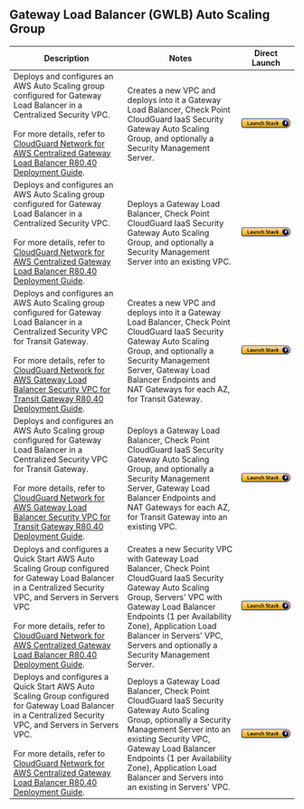 
## Gateway Load Balancer (GWLB) Auto Scaling Group
<table>
    <thead>
        <tr>
            <th>Description</th>
            <th>Notes</th>
            <th>Direct Launch</th>
        </tr>
    </thead>
    <tbody>
        <tr>
            <td width="40%">
            Deploys and configures an AWS Auto Scaling group configured for Gateway Load Balancer in a Centralized Security VPC.<br/><br/>For more details, refer to <a href="https://sc1.checkpoint.com/documents/IaaS/WebAdminGuides/EN/CP_CloudGuard_Network_for_AWS_Gateway_Load_Balancer_ASG/Default.htm">CloudGuard Network for AWS Centralized Gateway Load Balancer R80.40 Deployment Guide</a>.
            </td>
            <td width="40%">Creates a new VPC and deploys into it a Gateway Load Balancer, Check Point CloudGuard IaaS Security Gateway Auto Scaling Group, and optionally a Security Management Server.</td>
            <td><a href="https://console.aws.amazon.com/cloudformation/home#/stacks/create/review?templateURL=https://cgi-cfts.s3.amazonaws.com/gwlb/gwlb-master.yaml"><img src="../../images/launch.png"/></a></td>
        </tr>
        <tr>
            <td width="40%">
            Deploys and configures an AWS Auto Scaling group configured for Gateway Load Balancer in a Centralized Security VPC.<br/><br/>For more details, refer to <a href="https://sc1.checkpoint.com/documents/IaaS/WebAdminGuides/EN/CP_CloudGuard_Network_for_AWS_Gateway_Load_Balancer_ASG/Default.htm">CloudGuard Network for AWS Centralized Gateway Load Balancer R80.40 Deployment Guide</a>.
            </td>
            <td width="40%">Deploys a Gateway Load Balancer, Check Point CloudGuard IaaS Security Gateway Auto Scaling Group, and optionally a Security Management Server into an existing VPC.</td>
            <td><a href="https://console.aws.amazon.com/cloudformation/home#/stacks/create/review?templateURL=https://cgi-cfts.s3.amazonaws.com/gwlb/gwlb.yaml"><img src="../../images/launch.png"/></a></td>
        </tr>
        <tr>
            <td width="40%">
            Deploys and configures an AWS Auto Scaling group configured for Gateway Load Balancer in a Centralized Security VPC for Transit Gateway.<br/><br/>For more details, refer to <a href="https://sc1.checkpoint.com/documents/IaaS/WebAdminGuides/EN/CP_CloudGuard_Network_for_AWS_Gateway_Load_Balancer_ASG/Default.htm">CloudGuard Network for AWS Gateway Load Balancer Security VPC for Transit Gateway R80.40 Deployment Guide</a>.
            </td>
            <td width="40%">Creates a new VPC and deploys into it a Gateway Load Balancer, Check Point CloudGuard IaaS Security Gateway Auto Scaling Group, and optionally a Security Management Server, Gateway Load Balancer Endpoints and NAT Gateways for each AZ, for Transit Gateway. </td>
            <td><a href="https://console.aws.amazon.com/cloudformation/home#/stacks/create/review?templateURL=https://cgi-cfts.s3.amazonaws.com/gwlb/tgw-gwlb-master.yaml"><img src="../../images/launch.png"/></a></td>
        </tr>
        <tr>
            <td width="40%">
            Deploys and configures an AWS Auto Scaling group configured for Gateway Load Balancer in a Centralized Security VPC for Transit Gateway.<br/><br/>For more details, refer to <a href="https://sc1.checkpoint.com/documents/IaaS/WebAdminGuides/EN/CP_CloudGuard_Network_for_AWS_Gateway_Load_Balancer_ASG/Default.htm">CloudGuard Network for AWS Gateway Load Balancer Security VPC for Transit Gateway R80.40 Deployment Guide</a>.
            </td>
            <td width="40%">Deploys a Gateway Load Balancer, Check Point CloudGuard IaaS Security Gateway Auto Scaling Group, and optionally a Security Management Server, Gateway Load Balancer Endpoints and NAT Gateways for each AZ, for Transit Gateway into an existing VPC.</td>
            <td><a href="https://console.aws.amazon.com/cloudformation/home#/stacks/create/review?templateURL=https://cgi-cfts.s3.amazonaws.com/gwlb/tgw-gwlb.yaml"><img src="../../images/launch.png"/></a></td>
        </tr>
        <tr>
            <td width="40%">
            Deploys and configures a Quick Start AWS Auto Scaling Group configured for Gateway Load Balancer in a Centralized Security VPC, and Servers in Servers VPC<br/><br/>For more details, refer to <a href="https://sc1.checkpoint.com/documents/IaaS/WebAdminGuides/EN/CP_CloudGuard_Network_for_AWS_Gateway_Load_Balancer_ASG/Default.htm">CloudGuard Network for AWS Centralized Gateway Load Balancer R80.40 Deployment Guide</a>.
            </td>
            <td width="40%">Creates a new Security VPC with Gateway Load Balancer, Check Point CloudGuard IaaS Security Gateway Auto Scaling Group, Servers' VPC with Gateway Load Balancer Endpoints (1 per Availability Zone), Application Load Balancer in Servers' VPC, Servers and optionally a Security Management Server.</br>
            <td><a href="https://console.aws.amazon.com/cloudformation/home#/stacks/create/review?templateURL=https://cgi-cfts.s3.amazonaws.com/gwlb/qs-gwlb-master.yaml"><img src="../../images/launch.png"/></a></td>
        </tr>
        <tr>
            <td width="40%">
            Deploys and configures a Quick Start AWS Auto Scaling Group configured for Gateway Load Balancer in a Centralized Security VPC, and Servers in Servers VPC.<br/><br/>For more details, refer to <a href="https://sc1.checkpoint.com/documents/IaaS/WebAdminGuides/EN/CP_CloudGuard_Network_for_AWS_Gateway_Load_Balancer_ASG/Default.htm">CloudGuard Network for AWS Centralized Gateway Load Balancer R80.40 Deployment Guide</a>.
            </td>
            <td width="40%">Deploys a Gateway Load Balancer, Check Point CloudGuard IaaS Security Gateway Auto Scaling Group, optionally a Security Management Server into an existing Security VPC, Gateway Load Balancer Endpoints (1 per Availability Zone), Application Load Balancer and Servers into an existing in Servers' VPC.</br>
			</td>
            <td><a href="https://console.aws.amazon.com/cloudformation/home#/stacks/create/review?templateURL=https://cgi-cfts.s3.amazonaws.com/gwlb/qs-gwlb.yaml"><img src="../../images/launch.png"/></a></td>
        </tr>
    </tbody>
</table>
<br/>
<br/>

